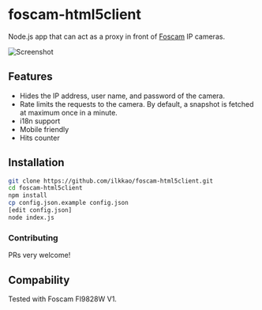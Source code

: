 # foscam-html5client

Node.js app that can act as a proxy in front of [Foscam](http://foscam.us/) IP cameras.

![Screenshot](http://i.imgur.com/1LtDzDf.png)

## Features

- Hides the IP address, user name, and password of the camera.
- Rate limits the requests to the camera. By default, a snapshot is fetched at maximum once in a minute.
- i18n support
- Mobile friendly
- Hits counter

## Installation

```bash
git clone https://github.com/ilkkao/foscam-html5client.git
cd foscam-html5client
npm install
cp config.json.example config.json
[edit config.json]
node index.js
```

### Contributing

PRs very welcome!

## Compability

Tested with Foscam FI9828W V1.
